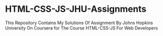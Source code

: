 # HTML-CSS-JS-JHU-Assignments
This Repository Contains My Solutions Of Assignment By Johns Hopkins University On Coursera for The Course HTML-CSS-JS For Web Developers
